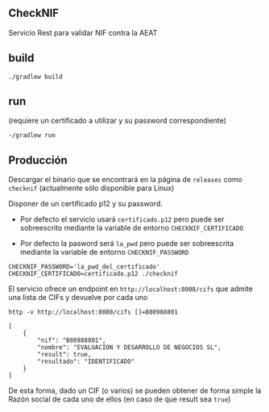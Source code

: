 ## CheckNIF

Servicio Rest para validar NIF contra la AEAT

## build

`./gradlew build`

## run

(requiere un certificado a utilizar y su password correspondiente)

`-/gradlew run`

## Producción

Descargar el binario que se encontrará en la página de `releases` como `checknif` (actualmente sólo disponible para Linux)

Disponer de un certificado p12 y su password. 

- Por defecto el servicio usará `certificado.p12` pero puede ser sobreescrito mediante la variable de entorno `CHECKNIF_CERTIFICADO`

- Por defecto la pasword será `la_pwd` pero puede ser sobreescrita mediante la variable de entorno `CHECKNIF_PASSWORD`


`CHECKNIF_PASSWORD='la_pwd_del_certificado' CHECKNIF_CERTIFICADO=certificado.p12 ./checknif`

El servicio ofrece un endpoint en `http://localhost:8008/cifs` que admite una lista de CIFs y devuelve por cada uno

```shell
http -v http://localhost:8080/cifs []=B80988801

[
    {
        "nif": "B80988801",
        "nombre": "EVALUACION Y DESARROLLO DE NEGOCIOS SL",
        "result": true,
        "resultado": "IDENTIFICADO"
    }
]
```

De esta forma, dado un CIF (o varios) se pueden obtener de forma simple la Razón social de cada uno de ellos
(en caso de que result sea `true`)

